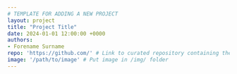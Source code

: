 ```yaml
---
# TEMPLATE FOR ADDING A NEW PROJECT
layout: project
title: "Project Title"
date: 2024-01-01 12:00:00 +0000
authors:
- Forename Surname
repo: 'https://github.com/' # Link to curated repository containing the work
image: '/path/to/image' # Put image in /img/ folder
---
```

<!-- Put content for the project here -->